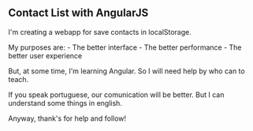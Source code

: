Contact List with AngularJS
-----------------------------

I'm creating a webapp for save contacts in localStorage.

My purposes are:
	- The better interface
	- The better performance
	- The better user experience

But, at some time, I'm learning Angular. So I will need help by who can to teach.

If you speak portuguese, our comunication will be better. But I can understand some things in english.

Anyway, thank's for help and follow!